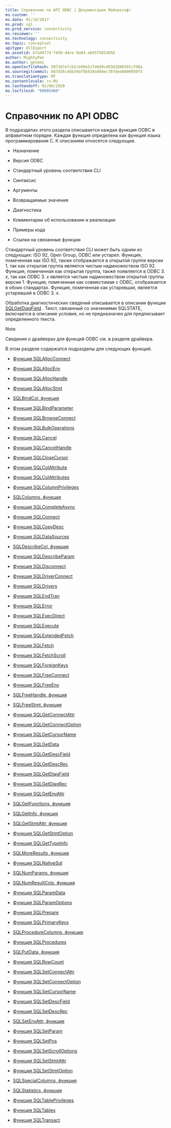 ```yaml
---
title: Справочник по API ODBC | Документация Майкрософт
ms.custom: ''
ms.date: 01/19/2017
ms.prod: sql
ms.prod_service: connectivity
ms.reviewer: ''
ms.technology: connectivity
ms.topic: conceptual
apitype: dllExport
ms.assetid: b7a49774-f458-44ce-9a04-a0457501405b
author: MightyPen
ms.author: genemi
ms.openlocfilehash: 5073d7efcb2cb99e51fe0d9cd0382806501cfd0a
ms.sourcegitcommit: b87d36c46b39af8b929ad94ec707dee8800950f5
ms.translationtype: MT
ms.contentlocale: ru-RU
ms.lasthandoff: 02/08/2020
ms.locfileid: "68085460"
---
```

# <a name="odbc-api-reference"></a>Справочник по API ODBC
В подразделах этого раздела описывается каждая функция ODBC в алфавитном порядке. Каждая функция определена как функция языка программирования C. К описаниям относятся следующие.  
  
-   Назначение  
  
-   Версия ODBC  
  
-   Стандартный уровень соответствия CLI  
  
-   Синтаксис  
  
-   Аргументы  
  
-   Возвращаемые значения  
  
-   Диагностика  
  
-   Комментарии об использовании и реализации  
  
-   Примеры кода  
  
-   Ссылки на связанные функции  
  
 Стандартный уровень соответствия CLI может быть одним из следующих: ISO 92, Open Group, ODBC или устарел. Функция, помеченная как ISO 92, также отображается в открытой группе версии 1, так как открытая группа является чистым надмножеством ISO 92. Функция, помеченная как открытая группа, также появляется в ODBC 3. *x*, так как ODBC 3. *x* является чистым надмножеством открытой группы версии 1. Функция, помеченная как совместимая с ODBC, отображается в обоих стандартах. Функция, помеченная как устаревшая, является устаревшей в ODBC 3. *x*.  
  
 Обработка диагностических сведений описывается в описании функции [SQLGetDiagField](../../../odbc/reference/syntax/sqlgetdiagfield-function.md) . Текст, связанный со значениями SQLSTATE, включается в описание условия, но не предназначен для предписывает определенного текста.  
  
> [!NOTE]  
>  Сведения о драйверах для функций ODBC см. в разделе драйвера.  
  
 В этом разделе содержатся подразделы для следующих функций.  
  
-   [Функция SQLAllocConnect](../../../odbc/reference/syntax/sqlallocconnect-function.md)  
  
-   [Функция SQLAllocEnv](../../../odbc/reference/syntax/sqlallocenv-function.md)  
  
-   [Функция SQLAllocHandle](../../../odbc/reference/syntax/sqlallochandle-function.md)  
  
-   [Функция SQLAllocStmt](../../../odbc/reference/syntax/sqlallocstmt-function.md)  
  
-   [SQLBindCol, функция](../../../odbc/reference/syntax/sqlbindcol-function.md)  
  
-   [Функция SQLBindParameter](../../../odbc/reference/syntax/sqlbindparameter-function.md)  
  
-   [Функция SQLBrowseConnect](../../../odbc/reference/syntax/sqlbrowseconnect-function.md)  
  
-   [Функция SQLBulkOperations](../../../odbc/reference/syntax/sqlbulkoperations-function.md)  
  
-   [Функция SQLCancel](../../../odbc/reference/syntax/sqlcancel-function.md)  
  
-   [Функция SQLCancelHandle](../../../odbc/reference/syntax/sqlcancelhandle-function.md)  
  
-   [Функция SQLCloseCursor](../../../odbc/reference/syntax/sqlclosecursor-function.md)  
  
-   [Функция SQLColAttribute](../../../odbc/reference/syntax/sqlcolattribute-function.md)  
  
-   [Функция SQLColAttributes](../../../odbc/reference/syntax/sqlcolattributes-function.md)  
  
-   [Функция SQLColumnPrivileges](../../../odbc/reference/syntax/sqlcolumnprivileges-function.md)  
  
-   [SQLColumns, функция](../../../odbc/reference/syntax/sqlcolumns-function.md)  
  
-   [Функция SQLCompleteAsync](../../../odbc/reference/syntax/sqlcompleteasync-function.md)  
  
-   [Функция SQLConnect](../../../odbc/reference/syntax/sqlconnect-function.md)  
  
-   [Функция SQLCopyDesc](../../../odbc/reference/syntax/sqlcopydesc-function.md)  
  
-   [Функция SQLDataSources](../../../odbc/reference/syntax/sqldatasources-function.md)  
  
-   [SQLDescribeCol, функция](../../../odbc/reference/syntax/sqldescribecol-function.md)  
  
-   [Функция SQLDescribeParam](../../../odbc/reference/syntax/sqldescribeparam-function.md)  
  
-   [Функция SQLDisconnect](../../../odbc/reference/syntax/sqldisconnect-function.md)  
  
-   [Функция SQLDriverConnect](../../../odbc/reference/syntax/sqldriverconnect-function.md)  
  
-   [Функция SQLDrivers](../../../odbc/reference/syntax/sqldrivers-function.md)  
  
-   [Функция SQLEndTran](../../../odbc/reference/syntax/sqlendtran-function.md)  
  
-   [Функция SQLError](../../../odbc/reference/syntax/sqlerror-function.md)  
  
-   [Функция SQLExecDirect](../../../odbc/reference/syntax/sqlexecdirect-function.md)  
  
-   [Функция SQLExecute](../../../odbc/reference/syntax/sqlexecute-function.md)  
  
-   [Функция SQLExtendedFetch](../../../odbc/reference/syntax/sqlextendedfetch-function.md)  
  
-   [Функция SQLFetch](../../../odbc/reference/syntax/sqlfetch-function.md)  
  
-   [Функция SQLFetchScroll](../../../odbc/reference/syntax/sqlfetchscroll-function.md)  
  
-   [Функция SQLForeignKeys](../../../odbc/reference/syntax/sqlforeignkeys-function.md)  
  
-   [Функция SQLFreeConnect](../../../odbc/reference/syntax/sqlfreeconnect-function.md)  
  
-   [Функция SQLFreeEnv](../../../odbc/reference/syntax/sqlfreeenv-function.md)  
  
-   [SQLFreeHandle, функция](../../../odbc/reference/syntax/sqlfreehandle-function.md)  
  
-   [SQLFreeStmt, функция](../../../odbc/reference/syntax/sqlfreestmt-function.md)  
  
-   [Функция SQLGetConnectAttr](../../../odbc/reference/syntax/sqlgetconnectattr-function.md)  
  
-   [Функция SQLGetConnectOption](../../../odbc/reference/syntax/sqlgetconnectoption-function.md)  
  
-   [Функция SQLGetCursorName](../../../odbc/reference/syntax/sqlgetcursorname-function.md)  
  
-   [Функция SQLGetData](../../../odbc/reference/syntax/sqlgetdata-function.md)  
  
-   [Функция SQLGetDescField](../../../odbc/reference/syntax/sqlgetdescfield-function.md)  
  
-   [Функция SQLGetDescRec](../../../odbc/reference/syntax/sqlgetdescrec-function.md)  
  
-   [Функция SQLGetDiagField](../../../odbc/reference/syntax/sqlgetdiagfield-function.md)  
  
-   [Функция SQLGetDiagRec](../../../odbc/reference/syntax/sqlgetdiagrec-function.md)  
  
-   [Функция SQLGetEnvAttr](../../../odbc/reference/syntax/sqlgetenvattr-function.md)  
  
-   [SQLGetFunctions, функция](../../../odbc/reference/syntax/sqlgetfunctions-function.md)  
  
-   [SQLGetInfo, функция](../../../odbc/reference/syntax/sqlgetinfo-function.md)  
  
-   [SQLGetStmtAttr, функция](../../../odbc/reference/syntax/sqlgetstmtattr-function.md)  
  
-   [Функция SQLGetStmtOption](../../../odbc/reference/syntax/sqlgetstmtoption-function.md)  
  
-   [Функция SQLGetTypeInfo](../../../odbc/reference/syntax/sqlgettypeinfo-function.md)  
  
-   [SQLMoreResults, функция](../../../odbc/reference/syntax/sqlmoreresults-function.md)  
  
-   [Функция SQLNativeSql](../../../odbc/reference/syntax/sqlnativesql-function.md)  
  
-   [SQLNumParams, функция](../../../odbc/reference/syntax/sqlnumparams-function.md)  
  
-   [SQLNumResultCols, функция](../../../odbc/reference/syntax/sqlnumresultcols-function.md)  
  
-   [Функция SQLParamData](../../../odbc/reference/syntax/sqlparamdata-function.md)  
  
-   [Функция SQLParamOptions](../../../odbc/reference/syntax/sqlparamoptions-function.md)  
  
-   [Функция SQLPrepare](../../../odbc/reference/syntax/sqlprepare-function.md)  
  
-   [Функция SQLPrimaryKeys](../../../odbc/reference/syntax/sqlprimarykeys-function.md)  
  
-   [SQLProcedureColumns, функция](../../../odbc/reference/syntax/sqlprocedurecolumns-function.md)  
  
-   [Функция SQLProcedures](../../../odbc/reference/syntax/sqlprocedures-function.md)  
  
-   [SQLPutData, функция](../../../odbc/reference/syntax/sqlputdata-function.md)  
  
-   [Функция SQLRowCount](../../../odbc/reference/syntax/sqlrowcount-function.md)  
  
-   [Функция SQLSetConnectAttr](../../../odbc/reference/syntax/sqlsetconnectattr-function.md)  
  
-   [Функция SQLSetConnectOption](../../../odbc/reference/syntax/sqlsetconnectoption-function.md)  
  
-   [Функция SQLSetCursorName](../../../odbc/reference/syntax/sqlsetcursorname-function.md)  
  
-   [Функция SQLSetDescField](../../../odbc/reference/syntax/sqlsetdescfield-function.md)  
  
-   [Функция SQLSetDescRec](../../../odbc/reference/syntax/sqlsetdescrec-function.md)  
  
-   [SQLSetEnvAttr, функция](../../../odbc/reference/syntax/sqlsetenvattr-function.md)  
  
-   [Функция SQLSetParam](../../../odbc/reference/syntax/sqlsetparam-function.md)  
  
-   [Функция SQLSetPos](../../../odbc/reference/syntax/sqlsetpos-function.md)  
  
-   [Функция SQLSetScrollOptions](../../../odbc/reference/syntax/sqlsetscrolloptions-function.md)  
  
-   [Функция SQLSetStmtAttr](../../../odbc/reference/syntax/sqlsetstmtattr-function.md)  
  
-   [Функция SQLSetStmtOption](../../../odbc/reference/syntax/sqlsetstmtoption-function.md)  
  
-   [SQLSpecialColumns, функция](../../../odbc/reference/syntax/sqlspecialcolumns-function.md)  
  
-   [SQLStatistics, функция](../../../odbc/reference/syntax/sqlstatistics-function.md)  
  
-   [Функция SQLTablePrivileges](../../../odbc/reference/syntax/sqltableprivileges-function.md)  
  
-   [Функция SQLTables](../../../odbc/reference/syntax/sqltables-function.md)  
  
-   [Функция SQLTransact](../../../odbc/reference/syntax/sqltransact-function.md)
